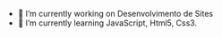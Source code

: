 

- 🔭 I’m currently working on  Desenvolvimento de Sites
- 🌱 I’m currently learning  JavaScript, Html5, Css3.
